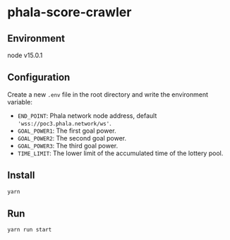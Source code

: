 # phala-score-crawler

## Environment
node v15.0.1

## Configuration
Create a new `.env` file in the root directory and write the environment variable:
* `END_POINT`: Phala network node address, default `'wss://poc3.phala.network/ws'`.
* `GOAL_POWER1`: The first goal power.
* `GOAL_POWER2`: The second goal power.
* `GOAL_POWER3`: The third goal power.
* `TIME_LIMIT`: The lower limit of the accumulated time of the lottery pool.

## Install
```bash
yarn
```

## Run
```bash
yarn run start
```

